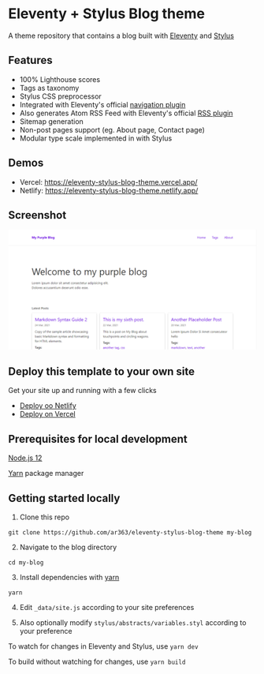 # Eleventy + Stylus Blog theme

A theme repository that contains a blog built with [Eleventy](https://github.com/11ty/eleventy) and [Stylus](https://stylus-lang.com/)

## Features
 - 100% Lighthouse scores
 - Tags as taxonomy
 - Stylus CSS preprocessor
 - Integrated with Eleventy's official [navigation plugin](https://www.11ty.dev/docs/plugins/navigation/)
 - Also generates Atom RSS Feed with Eleventy's official [RSS plugin](https://www.11ty.dev/docs/plugins/rss/)
 - Sitemap generation
 - Non-post pages support (eg. About page, Contact page)
 - Modular type scale implemented in with Stylus

## Demos

 - Vercel: https://eleventy-stylus-blog-theme.vercel.app/
 - Netlify: https://eleventy-stylus-blog-theme.netlify.app/

## Screenshot

![website homepage screenshot](screenshot.png?raw=true)

## Deploy this template to your own site

Get your site up and running with a few clicks

 - [Deploy oo Netlify](https://app.netlify.com/start/deploy?repository=https://github.com/11ty/eleventy-base-blog)
 - [Deploy on Vercel](https://vercel.com/import/project?template=11ty%2Feleventy-base-blog)

## Prerequisites for local development
[Node.js 12](https://nodejs.org/download/release/latest-v12.x/)

[Yarn](https://yarnpkg.com/) package manager


## Getting started locally

1. Clone this repo
```
git clone https://github.com/ar363/eleventy-stylus-blog-theme my-blog
```

2. Navigate to the blog directory
```
cd my-blog
```

3. Install dependencies with [yarn](https://yarnpkg.com/)
```
yarn
```
4. Edit `_data/site.js` according to your site preferences

5. Also optionally modify `stylus/abstracts/variables.styl` according to your preference

To watch for changes in Eleventy and Stylus, use `yarn dev`

To build without watching for changes, use `yarn build`
